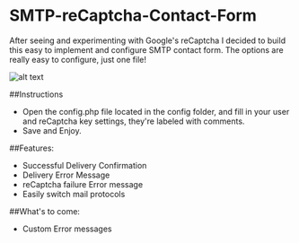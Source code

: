 SMTP-reCaptcha-Contact-Form
===========================

After seeing and experimenting with Google's reCaptcha I decided to build this easy to implement and configure SMTP contact form. The options are really easy to configure, just one file!

![alt text](http://i.imgur.com/3IT7yCy.png "Contact Form")

##Instructions
- Open the config.php file located in the config folder, and fill in your user and reCaptcha key settings, they're labeled with comments.
- Save and Enjoy.

##Features:
- Successful Delivery Confirmation
- Delivery Error Message
- reCaptcha failure Error message
- Easily switch mail protocols 

##What's to come:
- Custom Error messages
